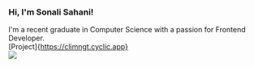 ### Hi, I'm Sonali Sahani!

I'm a recent graduate in Computer Science with a passion for Frontend Developer.</br>
[Project]{https://climngt.cyclic.app}</br>
<picture>
  <source
    srcset="https://github-readme-stats.vercel.app/api?username=sonali-sahani&show_icons=true&theme=dark"
    media="(prefers-color-scheme: dark)"
  />
  <source
    srcset="https://github-readme-stats.vercel.app/api?username=sonali-sahani&show_icons=true"
    media="(prefers-color-scheme: light), (prefers-color-scheme: no-preference)"
  />
  <img src="https://github-readme-stats.vercel.app/api?username=sonali-sahani&show_icons=true" />
</picture>

